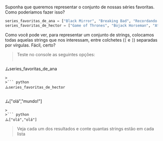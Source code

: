 Suponha que queremos representar o conjunto de nossas séries favoritas. Como poderíamos fazer isso?

```python
series_favoritas_de_ana = ["Black Mirror", "Breaking Bad", "Recordando el Show de Alejandro Molina", "En Terapia", "O Gambito da Rainha"]
series_favoritas_de_hector = ["Game of Thrones", "Bojack Horseman", "Attack on Titan"]
```

Como você pode ver, para representar um conjunto de strings, colocamos todas aquelas strings que nos interessam, entre colchetes (`[` e `]`) separadas por vírgulas. Fácil, certo?

> Teste no console as seguintes opções:
>
>``` python
ムseries_favoritas_de_ana
```
>
>``` python
ムseries_favoritas_de_hector
```
>
>``` python
ム["olá","mundo!"]
```
>
>``` python
ム["olá","olá"]
```
> Veja cada um dos resultados e conte quantas strings estão em cada lista


